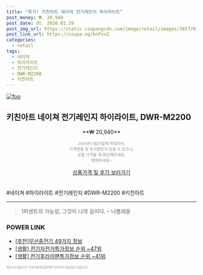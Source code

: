 ```yaml
--- 
title: "특가! 키친아트 네이쳐 전기레인지 하이라이트" 
post_money: ₩. 20,940 
post_date: dt. 2020.01.29 
post_img_url: https://static.coupangcdn.com/image/retail/images/2017/01/20/14/0/be840ade-87d7-4d11-9659-3c6393d5bca7.jpg 
post_link_url: https://coupa.ng/bnFvv2 
categories: 
  - retail 
tags: 
  - 네이쳐 
  - 하이라이트 
  - 전기레인지 
  - DWR-M2200 
  - 키친아트 
--- 
```

[![foo](https://static.coupangcdn.com/image/retail/images/2017/01/20/14/0/be840ade-87d7-4d11-9659-3c6393d5bca7.jpg)](https://coupa.ng/bnFvv2) 

## 키친아트 네이쳐 전기레인지 하이라이트, DWR-M2200 
<p style="text-align: center;">**₩ 20,940**</p> 
<p style="text-align: center;"><span style="color: #898c8f; font-family: Georgia,Times,serif; font-size: 0.75em;">2020년01월29일에 작성되어, <br>가격변동 및 추가할인이 있을 수 있으니,<br> 상품 가격을 꼭!확인해주세요.<br>행복하세요~</span> 
</p>	 
<div markdown="0" style="text-align: center;"><a href="https://coupa.ng/bnFvv2" class="btn btn--success">상품가격 및 후기 보러가기</a></div> 
<br><br> 
  #네이쳐 #하이라이트 #전기레인지 #DWR-M2200 #키친아트 
<hr> 

> 1퍼센트의 가능성, 그것이 나의 길이다. – 나폴레옹 


### POWER LINK

* <a href="https://blog.naver.com/fasyy4321/221786729899" target="_blank">[추천]무선충전기 49가지 정보</a>
* <a href="https://blog.naver.com/sakai111/221773036647" target="_blank"> [생활] 전기자전거특가정보 순위 ~47위</a>
* <a href="https://blog.naver.com/fasyy4321/221772349774" target="_blank"> [생활] 전기후라이팬특가정보 순위 ~41위</a>

<span style="color: #898c8f; font-family: Georgia,Times,serif; font-size: 0.55em;">파트너스활동으로 작성자에게 일정액의 커미션이 제공될수 있습니다.</span> 
